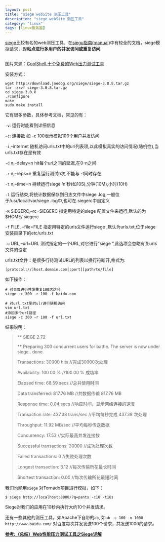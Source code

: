 ```yaml
---
layout: post
title: "siege webSite 测压工具"
description: "siege webSite 测压工具"
category: "linux"
tags: [linux服务器]
---
```

<p><a href="http://www.joedog.org/siege-home/">siege</a>比较有名的web测压工具，在<a href="http://www.joedog.org/siege-manual/">siegu指南(manual)</a>中有较全的文档，siege模拟请求，<strong>对站点进行多用户的并发访问或重复访问</strong></p>

<p><img src="http://coolshell.cn//wp-content/uploads/2010/07/get_more_web_traffic.jpg" alt="" /></p>

<p>图片来源：<a href="http://coolshell.cn//wp-content/uploads/2010/07/get_more_web_traffic.jpg">CoolShell.十个免费的Web压力测试工具
</a></p>

<!--more-->

<p>安装方式：</p>

<pre><code>wget http://download.joedog.org/siege/siege-3.0.8.tar.gz
tar -zxvf siege-3.0.8.tar.gz
cd siege-3.0.8
./configure
make
sudo make install
</code></pre>

<p>它有很多参数，具体参考文档，常见的有：</p>

<p><code>-v</code>: 运行时能看到详细信息</p>

<p><code>-c</code>: 连接数 如 -c 100表示模拟100个用户并发访问</p>

<p><code>-i</code>,–internet 随机访问urls.txt中的url列表项,以此模拟真实的访问情况(随机性),当urls.txt存在是有效</p>

<p><code>-d</code> n,–delay=n hit每个url之间的延迟,在0-n之间</p>

<p><code>-r</code> n,–reps=n 重复运行测试n次,不能与 -t同时存在</p>

<p><code>-t</code> n,–time=n 持续运行siege ‘n’秒(如10S),分钟(10M),小时(10H)</p>

<p><code>-l</code> 运行结束,将统计数据保存到日志文件中siege .log,一般位于/usr/local/var/siege .log中,也可在.siegerc中自定义</p>

<p><code>-R</code> SIEGERC,–rc=SIEGERC 指定用特定的siege 配置文件来运行,默认的为$HOME/.siegerc</p>

<p><code>-f</code> FILE, –file=FILE 指定用特定的urls文件运行siege ,默认为urls.txt,位于siege 安装目录下的etc/urls.txt</p>

<p><code>-u</code> URL,–url=URL 测试指定的一个URL,对它进行”siege “,此选项会忽略有关urls文件的设定</p>

<p>urls.txt文件：是很多行待测试URL的列表以换行符断开,格式为:</p>

<pre><code>[protocol://]host.domain.com[:port][path/to/file]   
</code></pre>

<p>如下操作：</p>

<pre><code># 对百度进行并发重复100次访问
siege -c 300 -r 100 -f baidu.com

# 对url.txt里的ulr进行随机访问
vim url.txt
#添加多个url路径
siege -c 300 -r 100 -f url.txt
</code></pre>

<p>结果说明：</p>

<blockquote>
  <p>** SIEGE 2.72</p>
  
  <p>** Preparing 300 concurrent users for battle.
  The server is now under siege.. done.</p>
  
  <p>Transactions: 30000 hits //完成30000次处理</p>
  
  <p>Availability: 100.00 % //100.00 % 成功率</p>
  
  <p>Elapsed time: 68.59 secs //总共使用时间</p>
  
  <p>Data transferred: 817.76 MB //共数据传输 817.76 MB</p>
  
  <p>Response time: 0.04 secs //响应时间，显示网络连接的速度</p>
  
  <p>Transaction rate: 437.38 trans/sec //平均每秒完成 437.38 次处理</p>
  
  <p>Throughput: 11.92 MB/sec //平均每秒传送数据</p>
  
  <p>Concurrency: 17.53 //实际最高并发连接数</p>
  
  <p>Successful transactions: 30000 //成功处理次数</p>
  
  <p>Failed transactions: 0 //失败处理次数</p>
  
  <p>Longest transaction: 3.12 //每次传输所花最长时间</p>
  
  <p>Shortest transaction: 0.00 //每次传输所花最短时间</p>
</blockquote>

<p>我们也能用<code>siege</code> 对Tornado项目进行模拟，如下：</p>

<pre><code>$ siege http://localhost:8000/?q=pants -c10 -t10s
</code></pre>

<p>Siege对我们的应用在10秒内执行大约10个并发请求。</p>

<p>还有一些其他的测压工具，如Apache下自带的<code>ab</code>, 如<code>ab -c 100 -n 1000 http://www.baidu.com/</code> 对百度每次并发发送100个请求，共发送1000的请求。</p>

<p><a href="http://www.ha97.com/4663.html"><strong>参考:（总结）Web性能压力测试工具之Siege详解</strong></a></p>

